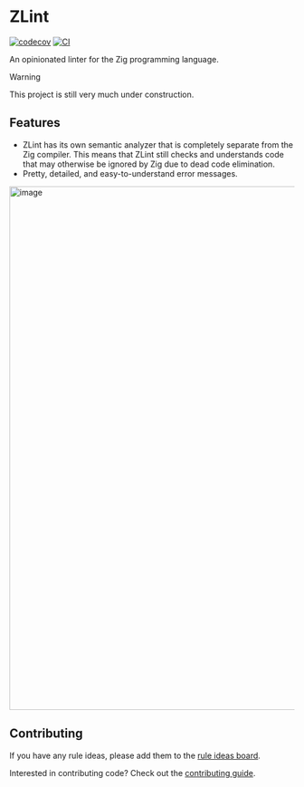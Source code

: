 # ZLint

[![codecov](https://codecov.io/gh/DonIsaac/zlint/graph/badge.svg?token=5bDT3yGZt8)](https://codecov.io/gh/DonIsaac/zlint)
[![CI](https://github.com/DonIsaac/zlint/actions/workflows/ci.yaml/badge.svg)](https://github.com/DonIsaac/zlint/actions/workflows/ci.yaml)

An opinionated linter for the Zig programming language.

> [!WARNING]
> This project is still very much under construction.

## Features
- ZLint has its own semantic analyzer that is completely separate from the Zig
  compiler. This means that ZLint still checks and understands code that may
  otherwise be ignored by Zig due to dead code elimination.
- Pretty, detailed, and easy-to-understand error messages.
<img width="925" alt="image" src="https://github.com/user-attachments/assets/59edb72f-cd11-4f32-9b35-734fddcaebd6">


## Contributing

If you have any rule ideas, please add them to the [rule ideas
board](https://github.com/DonIsaac/zlint/issues/3).

Interested in contributing code? Check out the [contributing
guide](CONTRIBUTING.md).
